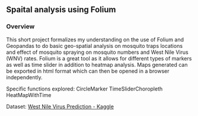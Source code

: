 ## Spaital analysis using Folium

### Overview 

This short project formalizes my understanding on the use of Folium and Geopandas to do basic geo-spatial analysis on mosquito traps locations and effect of mosquito spraying on mosquito numbers and West Nile Virus (WNV) rates. Folium is a great tool as it allows for different types of markers as well as time slider in addition to heatmap analysis. Maps generated can be exported in html format which can then be opened in a browser independently. 

Specific functions explored:
CircleMarker
TimeSliderChoropleth
HeatMapWithTime

Dataset: [West Nile Virus Prediction - Kaggle](https://www.kaggle.com/c/predict-west-nile-virus/data)